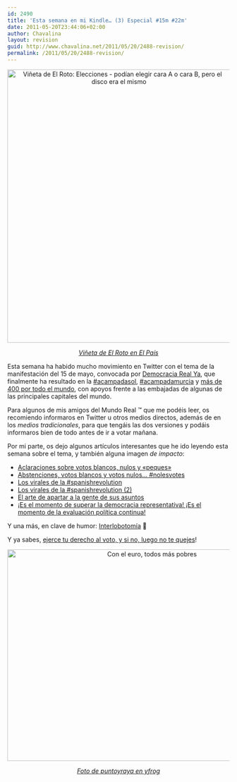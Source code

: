 ```yaml
---
id: 2490
title: 'Esta semana en mi Kindle… (3) Especial #15m #22m'
date: 2011-05-20T23:44:06+02:00
author: Chavalina
layout: revision
guid: http://www.chavalina.net/2011/05/20/2488-revision/
permalink: /2011/05/20/2488-revision/
---
```

<p style="text-align: center;">
  <img class="aligncenter size-full wp-image-2471" title="Elecciones" src="http://www.chavalina.net/imagenes/2011/05/20110517elpepivin_3.jpg.gif" alt="Viñeta de El Roto: Elecciones - podían elegir cara A o cara B, pero el disco era el mismo" width="506" height="620" srcset="http://www.chavalina.net/imagenes/2011/05/20110517elpepivin_3.jpg.gif 506w, http://www.chavalina.net/imagenes/2011/05/20110517elpepivin_3.jpg-244x300.gif 244w, http://www.chavalina.net/imagenes/2011/05/20110517elpepivin_3.jpg-408x500.gif 408w" sizes="(max-width: 506px) 100vw, 506px" />
</p>

<p style="text-align: center;">
  <em><a href="http://www.elpais.com/vineta/?autor=El%20Roto&d_date=20110517&anchor=elpporopivin&k=Roto" target="_blank">Viñeta de El Roto en El País</a></em>
</p>

Esta semana ha habido mucho movimiento en Twitter con el tema de la manifestación del 15 de mayo, convocada por <a href="http://democraciarealya.es/" target="_blank">Democracia Real Ya</a>, que finalmente ha resultado en la <a href="http://twitter.com/#!/search?q=%23acampadasol" target="_blank">#acampadasol</a>, <a href="http://twitter.com/#!/search?q=%23acampadamurcia" target="_blank">#acampadamurcia</a> y <a href="http://www.thetechnoant.info/campmap/" target="_blank">más de 400 por todo el mundo</a>, con apoyos frente a las embajadas de algunas de las principales capitales del mundo.

Para algunos de mis amigos del Mundo Real ™ que me podéis leer, os recomiendo informaros en Twitter u otros medios directos, además de en los _medios tradicionales_, para que tengáis las dos versiones y podáis informaros bien de todo antes de ir a votar mañana.

Por mi parte, os dejo algunos artículos interesantes que he ido leyendo esta semana sobre el tema, y también alguna imagen _de impacto_:

  * <a href="http://www.malaprensa.com/2011/05/aclaraciones-sobre-votos-blancos-nulos.html" target="_blank">Aclaraciones sobre votos blancos, nulos y «peques» </a>
  * <a href="http://lalibretaenblanco.wordpress.com/2011/03/04/abstenciones-votos-blancos-y-votos-nulos-nolesvotes/" target="_blank">Abstenciones, votos blancos y votos nulos… #nolesvotes</a>
  * <a href="http://blogs.elpais.com/trending-topics/2011/05/los-virales-de-spanishrevolution.html" target="_blank">Los virales de la #spanishrevolution</a>
  * <a href="http://blogs.elpais.com/trending-topics/2011/05/los-virales-de-spanishrevolution-2.html" target="_blank">Los virales de la #spanishrevolution (2)</a>
  * <a href="http://www.estratega.com/estratega/2010/12/politica.html" target="_blank">El arte de apartar a la gente de sus asuntos</a>
  * <a href="http://www.ondacohete.com/democraciarealya" target="_blank">¡Es el momento de superar la democracia representativa! ¡Es el momento de la evaluación política continua!</a>

Y una más, en clave de humor: <a href="http://www.interlobotomia.com/" target="_blank">Interlobotomía</a> 🙂

Y ya sabes, [ejerce tu derecho al voto, y si no, luego no te quejes](http://www.chavalina.net/2011/02/24/ejerce-tu-derecho-al-voto-y-si-no-luego-no-te-quejes/)!

<p style="text-align: center;">
  <img class="size-full wp-image-2474" title="8e7ux" src="http://www.chavalina.net/imagenes/2011/05/8e7ux.jpg" alt="Con el euro, todos más pobres" width="640" height="480" srcset="http://www.chavalina.net/imagenes/2011/05/8e7ux.jpg 640w, http://www.chavalina.net/imagenes/2011/05/8e7ux-300x225.jpg 300w, http://www.chavalina.net/imagenes/2011/05/8e7ux-500x375.jpg 500w" sizes="(max-width: 640px) 100vw, 640px" />
</p>

<p style="text-align: center;">
  <em><a href="http://yfrog.com/h78e7uxj" target="_blank">Foto de puntoyraya en yfrog</a></em>
</p>

<div id="_mcePaste" class="mcePaste" style="position: absolute; left: -10000px; top: 507px; width: 1px; height: 1px; overflow: hidden;">
  <h2>
    Aclaraciones sobre votos blancos, nulos y «peques»<a name="1858965636928481957"><br /> </a>
  </h2>
</div>